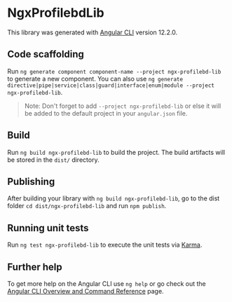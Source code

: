 # NgxProfilebdLib

This library was generated with [Angular CLI](https://github.com/angular/angular-cli) version 12.2.0.

## Code scaffolding

Run `ng generate component component-name --project ngx-profilebd-lib` to generate a new component. You can also use `ng generate directive|pipe|service|class|guard|interface|enum|module --project ngx-profilebd-lib`.
> Note: Don't forget to add `--project ngx-profilebd-lib` or else it will be added to the default project in your `angular.json` file. 

## Build

Run `ng build ngx-profilebd-lib` to build the project. The build artifacts will be stored in the `dist/` directory.

## Publishing

After building your library with `ng build ngx-profilebd-lib`, go to the dist folder `cd dist/ngx-profilebd-lib` and run `npm publish`.

## Running unit tests

Run `ng test ngx-profilebd-lib` to execute the unit tests via [Karma](https://karma-runner.github.io).

## Further help

To get more help on the Angular CLI use `ng help` or go check out the [Angular CLI Overview and Command Reference](https://angular.io/cli) page.

